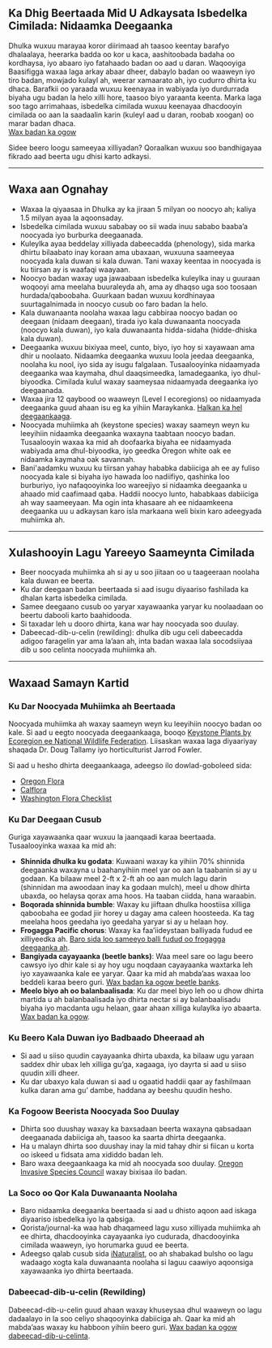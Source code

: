 ## Ka Dhig Beertaada Mid U Adkaysata Isbedelka Cimilada: Nidaamka Deegaanka

Dhulka wuxuu marayaa koror diirimaad ah taasoo keentay barafyo dhalaalaya, heerarka badda oo kor u kaca, aashitoobada badaha oo kordhaysa, iyo abaaro iyo fatahaado badan oo aad u daran. Waqooyiga Baasifigga waxaa laga arkay abaar dheer, dabaylo badan oo waaweyn iyo tiro badan, mowjado kulayl ah, weerar xamaarato ah, iyo cudurro dhirta ku dhaca. Barafkii oo yaraada wuxuu keenayaa in wabiyada iyo durdurrada biyaha ugu badan la helo xilli hore, taasoo biyo yaraanta keenta. Marka laga soo tago arrimahaas, isbedelka cimilada wuxuu keenayaa dhacdooyin cimilada oo aan la saadaalin karin (kuleyl aad u daran, roobab xoogan) oo marar badan dhaca.  
[Wax badan ka ogow](https://blogs.oregonstate.edu/occri/oregon-climate-assessments/)

Sidee beero loogu sameeyaa xilliyadan? Qoraalkan wuxuu soo bandhigayaa fikrado aad beerta ugu dhisi karto adkaysi.

---

## Waxa aan Ognahay

- Waxaa la qiyaasaa in Dhulka ay ka jiraan 5 milyan oo noocyo ah; kaliya 1.5 milyan ayaa la aqoonsaday.
- Isbedelka cimilada wuxuu sababay oo sii wada inuu sababo baaba’a noocyada iyo burburka deegaanada.
- Kuleylka ayaa beddelay xilliyada dabeecadda (phenology), sida marka dhirtu bilaabato inay koraan ama ubaxaan, wuxuuna saameeyaa noocyada kala duwan si kala duwan. Tani waxay keentaa in noocyada is ku tiirsan ay is waafaqi waayaan.
- Noocyo badan waxay uga jawaabaan isbedelka kuleylka inay u guuraan woqooyi ama meelaha buuraleyda ah, ama ay dhaqso uga soo toosaan hurdada/qaboobaha. Guurkaan badan wuxuu kordhinayaa suurtagalnimada in noocyo cusub oo faro badan la helo.
- Kala duwanaanta noolaha waxaa lagu cabbiraa noocyo badan oo deegaan (nidaam deegaan), tirada iyo kala duwanaanta noocyada (noocyo kala duwan), iyo kala duwanaanta hidda-sidaha (hidde-dhiska kala duwan).
- Deegaanka wuxuu bixiyaa meel, cunto, biyo, iyo hoy si xayawaan ama dhir u noolaato. Nidaamka deegaanka wuxuu loola jeedaa deegaanka, noolaha ku nool, iyo sida ay isugu falgalaan. Tusaalooyinka nidaamyada deegaanka waa kaymaha, dhul daaqsimeedka, lamadegaanka, iyo dhul-biyoodka. Cimilada kulul waxay saameysaa nidaamyada deegaanka iyo deegaanada.
- Waxaa jira 12 qaybood oo waaweyn (Level I ecoregions) oo nidaamyada deegaanka guud ahaan isu eg ka yihiin Maraykanka. [Halkan ka hel deegaankaaga](https://www.epa.gov/eco-research/ecoregions).
- Noocyada muhiimka ah (keystone species) waxay saameyn weyn ku leeyihiin nidaamka deegaanka waxayna taabtaan noocyo badan. Tusaalooyin waxaa ka mid ah doofaarka biyaha ee nidaamyada wabiyada ama dhul-biyoodka, iyo geedka Oregon white oak ee nidaamka kaymaha oak savannah.
- Bani'aadamku wuxuu ku tiirsan yahay hababka dabiiciga ah ee ay fuliso noocyada kale si biyaha iyo hawada loo nadiifiyo, qashinka loo burburiyo, iyo nafaqooyinka loo wareejiyo si nidaamka deegaanka u ahaado mid caafimaad qaba. Haddii noocyo lunto, hababkaas dabiiciga ah way saameeyaan. Ma ogin inta khasaare ah ee nidaamkeena deegaanka uu u adkaysan karo isla markaana weli bixin karo adeegyada muhiimka ah.

---

## Xulashooyin Lagu Yareeyo Saameynta Cimilada

- Beer noocyada muhiimka ah si ay u soo jiitaan oo u taageeraan noolaha kala duwan ee beerta.
- Ku dar deegaan badan beertaada si aad isugu diyaariso fashilada ka dhalan karta isbedelka cimilada.
- Samee deegaano cusub oo yaryar xayawaanka yaryar ku noolaadaan oo beertu dabooli karto baahidooda.
- Si taxadar leh u dooro dhirta, kana war hay noocyada soo duulay.
- Dabeecad-dib-u-celin (rewilding): dhulka dib ugu celi dabeecadda adigoo faragelin yar ama la’aan ah, inta badan waxaa lala socodsiiyaa dib u soo celinta noocyada muhiimka ah.

---

## Waxaad Samayn Kartid

### Ku Dar Noocyada Muhiimka ah Beertaada

Noocyada muhiimka ah waxay saameyn weyn ku leeyihiin noocyo badan oo kale. Si aad u eegto noocyada deegaankaaga, booqo [Keystone Plants by Ecoregion ee National Wildlife Federation](https://www.nwf.org/Garden-for-Wildlife/About/Native-Plants/keystone-plants-by-ecoregion). Liisaskan waxaa laga diyaariyay shaqada Dr. Doug Tallamy iyo horticulturist Jarrod Fowler.

Si aad u hesho dhirta deegaankaaga, adeegso ilo dowlad-goboleed sida:

- [Oregon Flora](https://oregonflora.org/)
- [Calflora](https://www.calflora.org/)
- [Washington Flora Checklist](https://burkeherbarium.org/waflora/checklist.php?Category=Endemic)

### Ku Dar Deegaan Cusub

Guriga xayawaanka qaar wuxuu la jaanqaadi karaa beertaada. Tusaalooyinka waxaa ka mid ah:

- **Shinnida dhulka ku godata**: Kuwaani waxay ka yihiin 70% shinnida deegaanka waxayna u baahanyihiin meel yar oo aan la taabanin si ay u godaan. Ka bilaaw meel 2-ft x 2-ft ah oo aan mulch lagu darin (shinnidan ma awoodaan inay ka godaan mulch), meel u dhow dhirta ubaxda, oo helaysa qorax ama hoos. Ha taaban ciidda, hana waraabin.
- **Boqorada shinnida bumble**: Waxay ku jiiftaan dhulka hoostiisa xilliga qaboobaha ee godad jiir horey u dagay ama caleen hoosteeda. Ka tag meelaha hoos geedaha iyo geedaha yaryar si ay u helaan hoy.
- **Frogagga Pacific chorus**: Waxay ka faa’iideystaan balliyada fudud ee xilliyeedka ah. [Baro sida loo sameeyo balli fudud oo frogagga deegaanka ah](https://extension.oregonstate.edu/news/how-build-simple-pond-native-frogs).
- **Bangiyada cayayaanka (beetle banks)**: Waa meel sare oo lagu beero cawsyo iyo dhir kale si ay hoy ugu noqdaan cayayaanka waxtarka leh iyo xayawaanka kale ee yaryar. Qaar ka mid ah mabda’aas waxaa loo beddeli karaa beero guri. [Wax badan ka ogow beetle banks](http://oregonipm.ippc.orst.edu/Agroecology/NEW_BEETLE_BANK_1.pdf).
- **Meelo biyo ah oo balanbaalisada**: Ku dar meel biyo leh oo u dhow dhirta martida u ah balanbaalisada iyo dhirta nectar si ay balanbaalisadu biyaha iyo macdanta ugu helaan, gaar ahaan xilliga kulaylka iyo abaarta. [Wax badan ka ogow](https://www.nwf.org/-/media/Documents/PDFs/Garden-for-Wildlife/Tip-Sheets/Water-Butterfly-Gardens).

### Ku Beero Kala Duwan iyo Badbaado Dheeraad ah

- Si aad u siiso quudin cayayaanka dhirta ubaxda, ka bilaaw ugu yaraan saddex dhir ubax leh xilliga gu’ga, xagaaga, iyo dayrta si aad u siiso quudin xilli dheer.
- Ku dar ubaxyo kala duwan si aad u ogaatid haddii qaar ay fashilmaan kulka daran ama gu’ dambe, haddana ay beeshu quudin hesho.

### Ka Fogoow Beerista Noocyada Soo Duulay

- Dhirta soo duushay waxay ka baxsadaan beerta waxayna qabsadaan deegaanada dabiiciga ah, taasoo ka saarta dhirta deegaanka.
- Ha u malayn dhirta soo duushay inay la mid tahay dhir si fiican u korta oo iskeed u fidsata ama xididdo badan leh.
- Baro waxa deegaankaaga ka mid ah noocyada soo duulay. [Oregon Invasive Species Council](https://www.oregoninvasivespeciescouncil.org/infohub) waxay bixisaa ilo badan.

### La Soco oo Qor Kala Duwanaanta Noolaha

- Baro nidaamka deegaanka beertaada si aad u dhisto aqoon aad iskaga diyaariso isbedelka iyo la qabsiga.
- Qorista/journal-ka waa hab dhaqameed lagu xuso xilliyada muhiimka ah ee dhirta, dhacdooyinka cayayaanka iyo cudurada, dhacdooyinka cimilada waaweyn, iyo horumarka guud ee beerta.
- Adeegso qalab cusub sida [iNaturalist](https://www.inaturalist.org), oo ah shabakad bulsho oo lagu wadaago xogta kala duwanaanta noolaha si laguu caawiyo aqoonsiga xayawaanka iyo dhirta beertaada.

### Dabeecad-dib-u-celin (Rewilding)

Dabeecad-dib-u-celin guud ahaan waxay khuseysaa dhul waaweyn oo lagu dadaalayo in la soo celiyo shaqooyinka dabiiciga ah. Qaar ka mid ah mabda’aas waxay ku habboon yihiin beero guri. [Wax badan ka ogow dabeecad-dib-u-celinta](https://www.iucn.org/resources/issues-brief/benefits-and-risks-rewilding).
